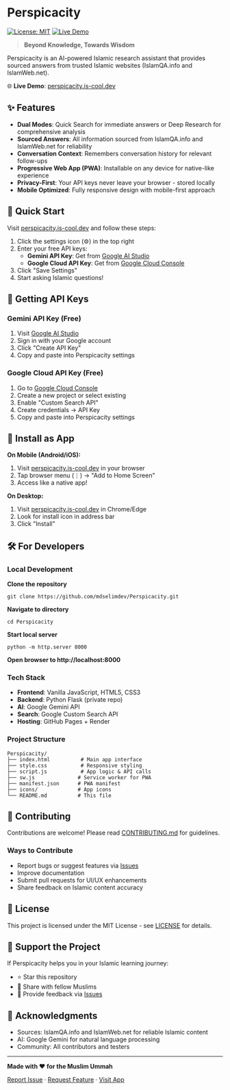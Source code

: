 # Perspicacity

[![License: MIT](https://img.shields.io/badge/License-MIT-yellow.svg)](https://opensource.org/licenses/MIT)
[![Live Demo](https://img.shields.io/badge/demo-online-green.svg)](https://perspicacity.is-cool.dev)

> **Beyond Knowledge, Towards Wisdom**

Perspicacity is an AI-powered Islamic research assistant that provides sourced answers from trusted Islamic websites (IslamQA.info and IslamWeb.net).

🌐 **Live Demo**: [perspicacity.is-cool.dev](https://perspicacity.is-cool.dev)

## ✨ Features

- **Dual Modes**: Quick Search for immediate answers or Deep Research for comprehensive analysis
- **Sourced Answers**: All information sourced from IslamQA.info and IslamWeb.net for reliability
- **Conversation Context**: Remembers conversation history for relevant follow-ups
- **Progressive Web App (PWA)**: Installable on any device for native-like experience
- **Privacy-First**: Your API keys never leave your browser - stored locally
- **Mobile Optimized**: Fully responsive design with mobile-first approach

## 🚀 Quick Start

Visit [perspicacity.is-cool.dev](https://perspicacity.is-cool.dev) and follow these steps:

1. Click the settings icon (⚙️) in the top right
2. Enter your free API keys:
   - **Gemini API Key**: Get from [Google AI Studio](https://aistudio.google.com/app/apikey)
   - **Google Cloud API Key**: Get from [Google Cloud Console](https://console.cloud.google.com/)
3. Click "Save Settings"
4. Start asking Islamic questions!

## 🔑 Getting API Keys

### Gemini API Key (Free)
1. Visit [Google AI Studio](https://aistudio.google.com/app/apikey)
2. Sign in with your Google account
3. Click "Create API Key"
4. Copy and paste into Perspicacity settings

### Google Cloud API Key (Free)
1. Go to [Google Cloud Console](https://console.cloud.google.com/)
2. Create a new project or select existing
3. Enable "Custom Search API"
4. Create credentials → API Key
5. Copy and paste into Perspicacity settings

## 📱 Install as App

**On Mobile (Android/iOS):**
1. Visit [perspicacity.is-cool.dev](https://perspicacity.is-cool.dev) in your browser
2. Tap browser menu (⋮) → "Add to Home Screen"
3. Access like a native app!

**On Desktop:**
1. Visit [perspicacity.is-cool.dev](https://perspicacity.is-cool.dev) in Chrome/Edge
2. Look for install icon in address bar
3. Click "Install"

## 🛠️ For Developers

### Local Development
**Clone the repository**
```
git clone https://github.com/mdselimdev/Perspicacity.git
```
**Navigate to directory**
```
cd Perspicacity
```
**Start local server**
```
python -m http.server 8000
```
**Open browser to http://localhost:8000**

### Tech Stack
- **Frontend**: Vanilla JavaScript, HTML5, CSS3
- **Backend**: Python Flask (private repo)
- **AI**: Google Gemini API
- **Search**: Google Custom Search API
- **Hosting**: GitHub Pages + Render

### Project Structure
```
Perspicacity/
├── index.html          # Main app interface
├── style.css           # Responsive styling
├── script.js           # App logic & API calls
├── sw.js              # Service worker for PWA
├── manifest.json      # PWA manifest
├── icons/             # App icons
└── README.md          # This file
```

## 🤝 Contributing

Contributions are welcome! Please read [CONTRIBUTING.md](CONTRIBUTING.md) for guidelines.

### Ways to Contribute
- Report bugs or suggest features via [Issues](https://github.com/mdselimdev/Perspicacity/issues)
- Improve documentation
- Submit pull requests for UI/UX enhancements
- Share feedback on Islamic content accuracy

## 📄 License

This project is licensed under the MIT License - see [LICENSE](LICENSE.txt) for details.

## 🌟 Support the Project

If Perspicacity helps you in your Islamic learning journey:
- ⭐ Star this repository
- 🔄 Share with fellow Muslims
- 📢 Provide feedback via [Issues](https://github.com/mdselimdev/Perspicacity/issues)

## 🙏 Acknowledgments

- Sources: IslamQA.info and IslamWeb.net for reliable Islamic content
- AI: Google Gemini for natural language processing
- Community: All contributors and testers

---

**Made with ❤️ for the Muslim Ummah**

[Report Issue](https://github.com/mdselimdev/Perspicacity/issues) · [Request Feature](https://github.com/mdselimdev/Perspicacity/issues) · [Visit App](https://perspicacity.is-a.dev)
